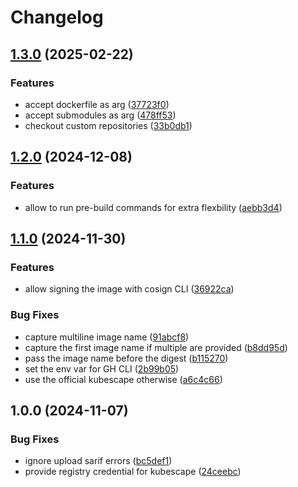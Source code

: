 # Changelog

## [1.3.0](https://github.com/meysam81/build-docker/compare/v1.2.0...v1.3.0) (2025-02-22)


### Features

* accept dockerfile as arg ([37723f0](https://github.com/meysam81/build-docker/commit/37723f0fd37de980c89a00d0a70b58253113b784))
* accept submodules as arg ([478ff53](https://github.com/meysam81/build-docker/commit/478ff53a61a1c6c3c761e10565c51fdd86510546))
* checkout custom repositories ([33b0db1](https://github.com/meysam81/build-docker/commit/33b0db15967343a22b242246b8473cf9a38e3464))

## [1.2.0](https://github.com/meysam81/build-docker/compare/v1.1.0...v1.2.0) (2024-12-08)


### Features

* allow to run pre-build commands for extra flexbility ([aebb3d4](https://github.com/meysam81/build-docker/commit/aebb3d43d48adf1c29b1697bab0fca4d998ededd))

## [1.1.0](https://github.com/meysam81/build-docker/compare/v1.0.0...v1.1.0) (2024-11-30)


### Features

* allow signing the image with cosign CLI ([36922ca](https://github.com/meysam81/build-docker/commit/36922ca196fa8014520df9332eda1f3834efcf54))


### Bug Fixes

* capture multiline image name ([91abcf8](https://github.com/meysam81/build-docker/commit/91abcf81b1042c26554372d8949fbbc42c2a40ea))
* capture the first image name if multiple are provided ([b8dd95d](https://github.com/meysam81/build-docker/commit/b8dd95ddf77a75b2316af236f73bb31633d67e85))
* pass the image name before the digest ([b115270](https://github.com/meysam81/build-docker/commit/b11527060bc36512925f661b766c59d639d851c6))
* set the env var for GH CLI ([2b99b05](https://github.com/meysam81/build-docker/commit/2b99b055a34815b11b0ba565c0e514bba7455c4f))
* use the official kubescape otherwise ([a6c4c66](https://github.com/meysam81/build-docker/commit/a6c4c66f42e3afdbc86ec0b935fa1ecc6bdec1fa))

## 1.0.0 (2024-11-07)


### Bug Fixes

* ignore upload sarif errors ([bc5def1](https://github.com/meysam81/build-docker/commit/bc5def19024203a7a6bc17138495df4ae4f5cdf4))
* provide registry credential for kubescape ([24ceebc](https://github.com/meysam81/build-docker/commit/24ceebcec860cfe36ee77d9cccf285b4f58db014))
